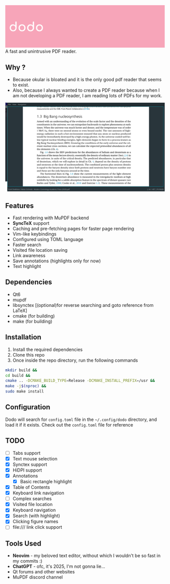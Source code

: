 <img src="./logo/banner.png"/>
A fast and unintrusive PDF reader.

## Why ?

- Because okular is bloated and it is the only good pdf reader that seems to exist.
- Also, because I always wanted to create a PDF reader because when I am not developing a
PDF reader, I am reading lots of PDFs for my work.

![dodo in action](./demo_pic.png)

## Features

- Fast rendering with MuPDF backend
- **SyncTeX** support
- Caching and pre-fetching pages for faster page rendering
- Vim-like keybindings
- Configured using TOML language
- Faster search
- Visited file location saving
- Link awareness
- Save annotations (highlights only for now)
- Text highlight

## Dependencies

- Qt6
- mupdf
- libsynctex \[(optional)for reverse searching and goto reference from LaTeX\]
- cmake (for building)
- make (for building)

## Installation

1. Install the required dependencies
2. Clone this repo
3. Once inside the repo directory, run the following commands

```bash
mkdir build &&
cd build &&
cmake .. -DCMAKE_BUILD_TYPE=Release -DCMAKE_INSTALL_PREFIX=/usr &&
make -j$(nproc) &&
sudo make install
```

## Configuration

Dodo will search for `config.toml` file in the `~/.config/dodo` directory, and load it if it exists.
Check out the `config.toml` file for reference

## TODO

- [ ] Tabs support
- [X] Text mouse selection
- [X] Synctex support
- [X] HiDPI support
- [X] Annotations
    - [X] Basic rectangle highlight
    <!-- - [ ] Word aware highlight -->
- [X] Table of Contents
- [X] Keyboard link navigation
- [ ] Complex searches
- [X] Visited file location
- [X] Keyboard navigation
- [X] Search (with highlight)
- [X] Clicking figure names
- [ ] file:/// link click support

## Tools Used

- **Neovim** - my beloved text editor, without which I wouldn't be so fast in my commits :)
- **ChatGPT** - ofc, it's 2025, I'm not gonna lie...
- Qt forums and other websites
- MuPDF discord channel

